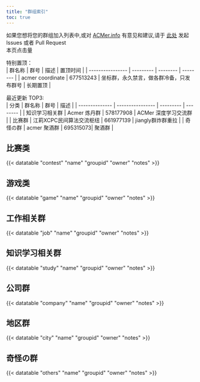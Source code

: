 ```yaml
---
title: "群组索引"
toc: true
---
```


如果您想将您的群组加入列表中,或对 [ACMer.info](https://acmer.info/) 有意见和建议,请于 [此处](https://github.com/acmerindex/acmer-info) 发起 Issues 或者 Pull Request
<br/>
<span>本页点击量<span id="busuanzi_value_page_pv"></span>
<br/>

特别置顶：
<br/>
| 群名称 | 群号 | 描述 | 置顶时间 |
| ---------------- | --------- | -------- | -------- |
| acmer coordinate | 677513243 | 坐标群，永久禁言，做各群冷备，只发布群号 | 长期置顶 |

最近更新 TOP3:
<br/>
| 分类 | 群名称 | 群号 | 描述 |
| -------------- | ---------------- | --------- | -------- |
| 知识学习相关群 | Acmer 炼丹群 | 578177908 | ACMer 深度学习交流群 |
| 比赛群 | 江莉XCPC民间算法交流枢纽 | 661977139 | jiangly群炸群重拉 |
| 奇怪の群 | acmer 聚酒群 | 695315073| 聚酒群 |

## 比赛类

{{< datatable "contest" "name" "groupid" "owner" "notes" >}}

## 游戏类

{{< datatable "game" "name" "groupid" "owner" "notes" >}}

## 工作相关群

{{< datatable "job" "name" "groupid" "owner" "notes" >}}

## 知识学习相关群

{{< datatable "study" "name" "groupid" "owner" "notes" >}}

## 公司群

{{< datatable "company" "name" "groupid" "owner" "notes" >}}

## 地区群

{{< datatable "city" "name" "groupid" "owner" "notes" >}}

## 奇怪の群

{{< datatable "others" "name" "groupid" "owner" "notes" >}}

